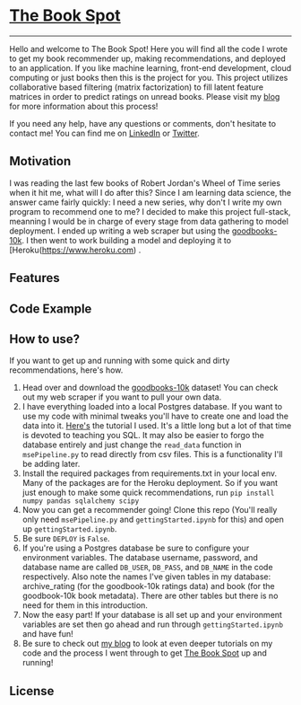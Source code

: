 # [The Book Spot](https://thebookspot.herokuapp.com/)
------------------

Hello and welcome to The Book Spot! Here you will find all the code I wrote to get my book recommender up, making recommendations, and deployed to an application. If you like machine learning, front-end development, cloud computing or just books then this is the project for you. This project utilizes collaborative based filtering (matrix factorization) to fill latent feature matrices in order to predict ratings on unread books. Please visit my [blog](https://colinb19.github.io/) for more information about this process!

If you need any help, have any questions or comments, don't hesitate to contact me! You can find me on [LinkedIn](https://www.linkedin.com/in/colin-bradley-data-motivated/) or [Twitter](https://twitter.com/data_motivated).


## Motivation

I was reading the last few books of Robert Jordan's Wheel of Time series when it hit me, what will I do after this? Since I am learning data science, the answer came fairly quickly: I need a new series, why don't I write my own program to recommend one to me? I decided to make this project full-stack, meanning I would be in charge of every stage from data gathering to model deployment. I ended up writing a web scraper but using the [goodbooks-10k](https://github.com/zygmuntz/goodbooks-10k). I then went to work building a model and deploying it to [Heroku(https://www.heroku.com) .


## Features


## Code Example


## How to use?

If you want to get up and running with some quick and dirty recommendations, here's how.

1. Head over and download the [goodbooks-10k](https://github.com/zygmuntz/goodbooks-10k) dataset! You can check out my web scraper if you want to pull your own data.
2. I have everything loaded into a local Postgres database. If you want to use my code with minimal tweaks you'll have to create one and load the data into it. [Here's](https://www.youtube.com/watch?v=qw--VYLpxG4) the tutorial I used. It's a little long but a lot of that time is devoted to teaching you SQL. It may also be easier to forgo the database entirely and just change the `read_data` function in `msePipeline.py` to read directly from csv files. This is a functionality I'll be adding later. 
3. Install the required packages from requirements.txt in your local env. Many of the packages are for the Heroku deployment. So if you want just enough to make some quick recommendations, run
    `pip install numpy pandas sqlalchemy scipy`
4. Now you can get a recommender going! Clone this repo (You'll really only need `msePipeline.py` and `gettingStarted.ipynb` for this) and open up `gettingStarted.ipynb`.
5. Be sure `DEPLOY` is `False`.
6. If you're using a Postgres database be sure to configure your environment variables. The database username, password, and database name are called `DB_USER`, `DB_PASS`, and `DB_NAME` in the code respectively. Also note the names I've given tables in my database: archive_rating (for the goodbook-10k ratings data) and book (for the goodbook-10k book metadata). There are other tables but there is no need for them in this introduction. 
7. Now the easy part! If your database is all set up and your environment variables are set then go ahead and run through `gettingStarted.ipynb` and have fun!
8. Be sure to check out [my blog](https://colinb19.github.io/) to look at even deeper tutorials on my code and the process I went through to get [The Book Spot](https://thebookspot.herokuapp.com/) up and running!


## License


